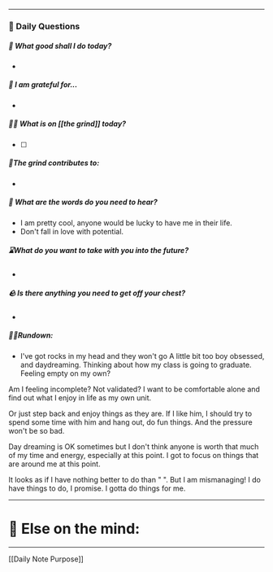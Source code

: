 
---
###  📅 Daily Questions 

##### 💛 What good shall I do today?
- 
##### 💌 I am grateful for...
- 
##### 🤾‍♀️ What is on [[the grind]] today?
 - [ ]  
##### 🧱The grind contributes to:
- 
##### 💭 What are the words do you need to hear?
- I am pretty cool, anyone would be lucky to have me in their life. 
- Don't fall in love with potential.
##### ⌛What do you want to take with you into the future?
- 
##### 🪨 Is there anything you need to get off your chest?
- 
##### 🏃‍♂️Rundown:
- I've got rocks in my head and they won't go
A little bit too boy obsessed, and daydreaming. Thinking about how my class is going to graduate. Feeling empty on my own? 

Am I feeling incomplete? Not validated? I want to be comfortable alone and find out what I enjoy in life as my own unit. 

Or just step back and enjoy things as they are. If I like him, I should try to spend some time with him and hang out, do fun things. And the pressure won't be so bad.

Day dreaming is OK sometimes but I don't think anyone is worth that much of my time and energy, especially at this point. I got to focus on things that are around me at this point.

It looks as if I have nothing better to do than "                     ". But I am mismanaging! I do have things to do, I promise. I gotta do things for me.






---
# 📝 Else on the mind:

---

[[Daily Note Purpose]]